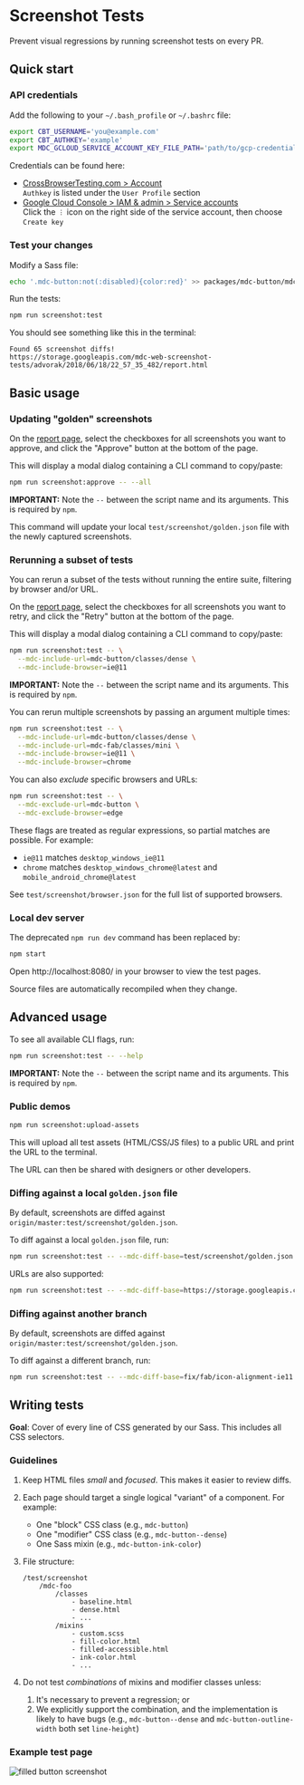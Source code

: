 # Screenshot Tests

Prevent visual regressions by running screenshot tests on every PR.

## Quick start

### API credentials

Add the following to your `~/.bash_profile` or `~/.bashrc` file:

```bash
export CBT_USERNAME='you@example.com'
export CBT_AUTHKEY='example'
export MDC_GCLOUD_SERVICE_ACCOUNT_KEY_FILE_PATH='path/to/gcp-credentials.json'
```

Credentials can be found here:

* [CrossBrowserTesting.com > Account](https://crossbrowsertesting.com/account) \
    `Authkey` is listed under the `User Profile` section
* [Google Cloud Console > IAM & admin > Service accounts](https://console.cloud.google.com/iam-admin/serviceaccounts?project=material-components-web) \
    Click the `︙` icon on the right side of the service account, then choose `Create key` 

### Test your changes

Modify a Sass file:

```bash
echo '.mdc-button:not(:disabled){color:red}' >> packages/mdc-button/mdc-button.scss
```
 
Run the tests:

```bash
npm run screenshot:test
```

You should see something like this in the terminal:

```
Found 65 screenshot diffs!
https://storage.googleapis.com/mdc-web-screenshot-tests/advorak/2018/06/18/22_57_35_482/report.html
```

## Basic usage

### Updating "golden" screenshots

On the
[report page](https://storage.googleapis.com/mdc-web-screenshot-tests/advorak/2018/06/18/22_57_35_482/report.html),
select the checkboxes for all screenshots you want to approve, and click the "Approve" button at the bottom of the page.

This will display a modal dialog containing a CLI command to copy/paste:

```bash
npm run screenshot:approve -- --all
```

**IMPORTANT:** Note the `--` between the script name and its arguments. This is required by `npm`.

This command will update your local `test/screenshot/golden.json` file with the newly captured screenshots.

### Rerunning a subset of tests

You can rerun a subset of the tests without running the entire suite, filtering by browser and/or URL.

On the
[report page](https://storage.googleapis.com/mdc-web-screenshot-tests/advorak/2018/06/18/22_57_35_482/report.html),
select the checkboxes for all screenshots you want to retry, and click the "Retry" button at the bottom of the page.

This will display a modal dialog containing a CLI command to copy/paste:

```bash
npm run screenshot:test -- \
  --mdc-include-url=mdc-button/classes/dense \
  --mdc-include-browser=ie@11
```

**IMPORTANT:** Note the `--` between the script name and its arguments. This is required by `npm`.

You can rerun multiple screenshots by passing an argument multiple times:

```bash
npm run screenshot:test -- \
  --mdc-include-url=mdc-button/classes/dense \
  --mdc-include-url=mdc-fab/classes/mini \
  --mdc-include-browser=ie@11 \
  --mdc-include-browser=chrome
```

You can also _exclude_ specific browsers and URLs:

```bash
npm run screenshot:test -- \
  --mdc-exclude-url=mdc-button \
  --mdc-exclude-browser=edge
```

These flags are treated as regular expressions, so partial matches are possible. For example:

* `ie@11` matches `desktop_windows_ie@11`
* `chrome` matches `desktop_windows_chrome@latest` and `mobile_android_chrome@latest`

See `test/screenshot/browser.json` for the full list of supported browsers.

### Local dev server

The deprecated `npm run dev` command has been replaced by:

```bash
npm start
```

Open http://localhost:8080/ in your browser to view the test pages.

Source files are automatically recompiled when they change.

## Advanced usage

To see all available CLI flags, run:

```bash
npm run screenshot:test -- --help
```

**IMPORTANT:** Note the `--` between the script name and its arguments. This is required by `npm`.

### Public demos

```bash
npm run screenshot:upload-assets
```

This will upload all test assets (HTML/CSS/JS files) to a public URL and print the URL to the terminal.

The URL can then be shared with designers or other developers.

### Diffing against a local `golden.json` file

By default, screenshots are diffed against `origin/master:test/screenshot/golden.json`.

To diff against a local `golden.json` file, run:

```bash
npm run screenshot:test -- --mdc-diff-base=test/screenshot/golden.json
```

URLs are also supported:

```bash
npm run screenshot:test -- --mdc-diff-base=https://storage.googleapis.com/mdc-web-screenshot-tests/advorak/2018/05/22/17_34_19_887/c8c29033e/golden.json
```

### Diffing against another branch

By default, screenshots are diffed against `origin/master:test/screenshot/golden.json`.

To diff against a different branch, run:

```bash
npm run screenshot:test -- --mdc-diff-base=fix/fab/icon-alignment-ie11
```

## Writing tests

**Goal**: Cover of every line of CSS generated by our Sass. This includes all CSS selectors.

### Guidelines

1.  Keep HTML files _small_ and _focused_. This makes it easier to review diffs.

2.  Each page should target a single logical "variant" of a component. For example:
    - One "block" CSS class (e.g., `mdc-button`)
    - One "modifier" CSS class (e.g., `mdc-button--dense`)
    - One Sass mixin (e.g., `mdc-button-ink-color`)

3.  File structure:

        /test/screenshot
            /mdc-foo
                /classes
                    - baseline.html
                    - dense.html
                    - ...
                /mixins
                    - custom.scss
                    - fill-color.html
                    - filled-accessible.html
                    - ink-color.html
                    - ...

4.  Do not test _combinations_ of mixins and modifier classes unless:
    1. It's necessary to prevent a regression; or
    2. We explicitly support the combination, and the implementation is likely to have bugs (e.g., `mdc-button--dense` and `mdc-button-outline-width` both set `line-height`)

### Example test page

![filled button screenshot](https://user-images.githubusercontent.com/409245/40395978-7f3e0476-5ddf-11e8-9262-eb0dfacb05e5.png)

